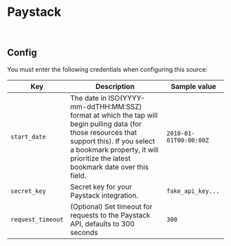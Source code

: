 # Paystack

<br />

## Config

You must enter the following credentials when configuring this source:

| Key | Description | Sample value
| --- | --- | --- |
| `start_date` | The date in ISO(YYYY-mm-ddTHH:MM:SSZ) format at which the tap will begin pulling data (for those resources that support this). If you select a bookmark property, it will prioritize the latest bookmark date over this field. | `2010-01-01T00:00:00Z` |
| `secret_key` | Secret key for your Paystack integration. | `fake_api_key...` |
| `request_timeout` | (Optional) Set timeout for requests to the Paystack API, defaults to 300 seconds | `300` |

<br />
